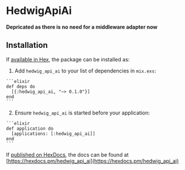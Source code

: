 # HedwigApiAi

**Depricated as there is no need for a middleware adapter now**

## Installation

If [available in Hex](https://hex.pm/docs/publish), the package can be installed as:

  1. Add `hedwig_api_ai` to your list of dependencies in `mix.exs`:

    ```elixir
    def deps do
      [{:hedwig_api_ai, "~> 0.1.0"}]
    end
    ```

  2. Ensure `hedwig_api_ai` is started before your application:

    ```elixir
    def application do
      [applications: [:hedwig_api_ai]]
    end
    ```

If [published on HexDocs](https://hex.pm/docs/tasks#hex_docs), the docs can
be found at [https://hexdocs.pm/hedwig_api_ai](https://hexdocs.pm/hedwig_api_ai)
